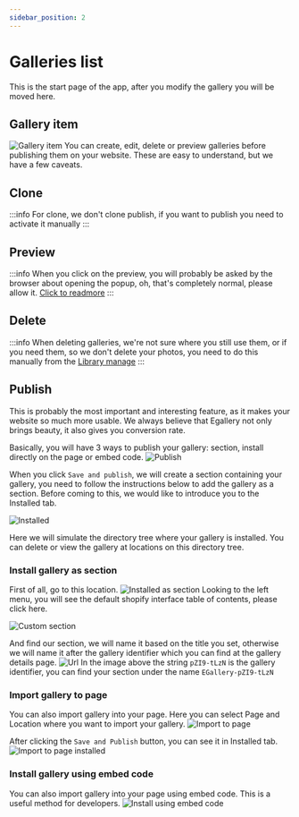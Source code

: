 ```yaml
---
sidebar_position: 2
---
```


# Galleries list
This is the start page of the app, after you modify the gallery you will be moved here.

## Gallery item
![Gallery item](/img/tutorial/gallery-item.png)
You can create, edit, delete or preview galleries before publishing them on your website. These are easy to understand, but we have a few caveats.

## Clone
:::info
For clone, we don't clone publish, if you want to publish you need to activate it manually
:::

## Preview
:::info
When you click on the preview, you will probably be asked by the browser about opening the popup, oh, that's completely normal, please allow it. [Click to readmore](https://lexisnexis.custhelp.com/app/answers/answer_view/a_id/1102020/~/disable-pop-up-blockers-in-most-common-internet-browsers)
:::

## Delete
:::info
When deleting galleries, we're not sure where you still use them, or if you need them, so we don't delete your photos, you need to do this manually from the [Library manage](/docs/tutorial/manage-docs-versions#41-image-manager)
:::

## Publish

This is probably the most important and interesting feature, as it makes your website so much more usable. We always believe that Egallery not only brings beauty, it also gives you conversion rate.

Basically, you will have 3 ways to publish your gallery: section, install directly on the page or embed code.
![Publish](/img/tutorial/publish.png)

When you click `Save and publish`, we will create a section containing your gallery, you need to follow the instructions below to add the gallery as a section. Before coming to this, we would like to introduce you to the Installed tab.

![Installed](/img/tutorial/installed.png)

Here we will simulate the directory tree where your gallery is installed. You can delete or view the gallery at locations on this directory tree.

### Install gallery as section
First of all, go to this location.
![Installed as section](/img/tutorial/publish-section-1.png)
Looking to the left menu, you will see the default shopify interface table of contents, please click here.

![Custom section](/img/tutorial/add-section.png)

And find our section, we will name it based on the title you set, otherwise we will name it after the gallery identifier which you can find at the gallery details page.
![Url](/img/tutorial/url.png)
In the image above the string `pZI9-tLzN` is the gallery identifier, you can find your section under the name `EGallery-pZI9-tLzN`

### Import gallery to page
You can also import gallery into your page. Here you can select Page and Location where you want to import your gallery.
![Import to page](/img/tutorial/publish-page.png)

After clicking the `Save and Publish` button, you can see it in Installed tab.
![Import to page installed](/img/tutorial/publish-page-1.png)

### Install gallery using embed code
You can also import gallery into your page using embed code. This is a useful method for developers.
![Install using embed code](/img/tutorial/publish-code.png)
